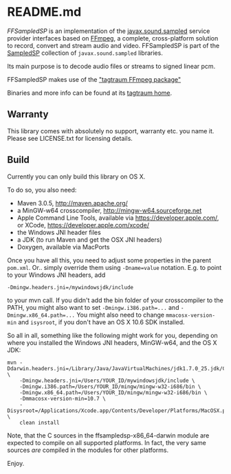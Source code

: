 # README.md

*FFSampledSP* is an implementation of the
[javax.sound.sampled](http://docs.oracle.com/javase/8/docs/api/javax/sound/sampled/spi/package-summary.html)
service provider interfaces based on [FFmpeg](http://www.ffmpeg.org), a complete, cross-platform solution to record,
convert and stream audio and video.
FFSampledSP is part of the [SampledSP](http://www.tagtraum.com/sampledsp.html) collection of `javax.sound.sampled`
libraries.

Its main purpose is to decode audio files or streams to signed linear pcm.

FFSampledSP makes use of the ["tagtraum FFmpeg package"](http://www.tagtraum.com/ffmpeg)

Binaries and more info can be found at its [tagtraum home](http://www.tagtraum.com/ffsampledsp/).


## Warranty

This library comes with absolutely no support, warranty etc. you name it.
Please see LICENSE.txt for licensing details.


## Build

Currently you can only build this library on OS X.

To do so, you also need:

- Maven 3.0.5, http://maven.apache.org/
- a MinGW-w64 crosscompiler, http://mingw-w64.sourceforge.net
- Apple Command Line Tools, available via https://developer.apple.com/,
  or XCode, https://developer.apple.com/xcode/
- the Windows JNI header files
- a JDK (to run Maven and get the OSX JNI headers)
- Doxygen, available via MacPorts

Once you have all this, you need to adjust some properties in the parent `pom.xml`.
Or.. simply override them using `-Dname=value` notation. E.g. to point to your
Windows JNI headers, add

    -Dmingw.headers.jni=/mywindowsjdk/include

to your mvn call. If you didn't add the bin folder of your crosscompiler to the
PATH, you might also want to set `-Dmingw.i386.path=...` and `-Dmingw.x86_64.path=...`
You might also need to change `mmacosx-version-min` and `isysroot`, if you
don't have an OS X 10.6 SDK installed.

So all in all, something like the following might work for you, depending on where
you installed the Windows JNI headers, MinGW-w64, and the OS X JDK:

    mvn -Ddarwin.headers.jni=/Library/Java/JavaVirtualMachines/jdk1.7.0_25.jdk/Contents/Home/include/ \
        -Dmingw.headers.jni=/Users/YOUR_ID/mywindowsjdk/include \
        -Dmingw.i386.path=/Users/YOUR_ID/mingw/mingw-w32-i686/bin \
        -Dmingw.x86_64.path=/Users/YOUR_ID/mingw/mingw-w32-i686/bin \
        -Dmmacosx-version-min=10.7 \
        -Disysroot=/Applications/Xcode.app/Contents/Developer/Platforms/MacOSX.platform/Developer/SDKs/MacOSX10.7.sdk/ \
        clean install

Note, that the C sources in the ffsampledsp-x86_64-darwin module are expected to compile
on all supported platforms. In fact, the very same sources *are* compiled in the modules
for other platforms.


Enjoy.
